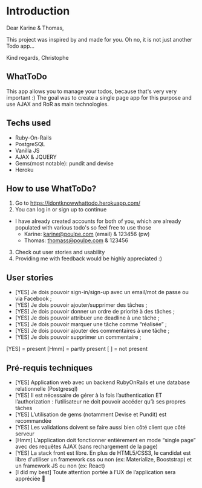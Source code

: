 # Introduction

Dear Karine & Thomas,

This project was inspired by and made for you. Oh no, it is not just another Todo app...

Kind regards,
Christophe

## WhatToDo

This app allows you to manage your todos, because that's very very important :)
The goal was to create a single page app for this purpose and use AJAX and RoR as main technologies.

## Techs used

* Ruby-On-Rails
* PostgreSQL
* Vanilla JS
* AJAX & JQUERY
* Gems(most notable): pundit and devise
* Heroku

## How to use WhatToDo?

1. Go to https://idontknowwhattodo.herokuapp.com/
2. You can log in or sign up to continue
  * I have already created accounts for both of you, which are already populated with various todo's so feel free to use those
    * Karine: karine@poulpe.com (email) & 123456 (pw)
    * Thomas: thomass@poulpe.com & 123456
3. Check out user stories and usability
4. Providing me with feedback would be highly appreciated :)

## User stories
* [YES] Je dois pouvoir sign-in/sign-up avec un email/mot de passe ou via Facebook ;
* [YES] Je dois pouvoir ajouter/supprimer des tâches ;
* [YES] Je dois pouvoir donner un ordre de priorité à des tâches ;
* [YES] Je dois pouvoir attribuer une deadline à une tâche ;
* [YES] Je dois pouvoir marquer une tâche comme “réalisée” ;
* [YES] Je dois pouvoir ajouter des commentaires à une tâche ;
* [YES] Je dois pouvoir supprimer un commentaire ;

[YES] = present
[Hmm] = partly present
[ ] = not present

## Pré-requis techniques
* [YES] Application web avec un backend RubyOnRails et une database relationnelle (Postgresql)
* [YES] Il est nécessaire de gérer à la fois l’authentication ET l’authorization : l’utilisateur ne doit pouvoir accéder qu’à ses propres tâches
* [YES] L’utilisation de gems (notamment Devise et Pundit) est recommandée
* [YES] Les validations doivent se faire aussi bien côté client que côté serveur
* [Hmm] L’application doit fonctionner entièrement en mode “single page” avec des requêtes AJAX (sans rechargement de la page)
* [YES] La stack front est libre. En plus de HTML5/CSS3, le candidat est libre d'utiliser un framework css ou non (ex: Materialize, Booststrap) et un framework JS ou non (ex: React)
* [I did my best] Toute attention portée à l’UX de l’application sera appréciée 🙂
